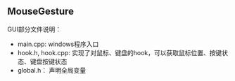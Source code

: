 ## MouseGesture



GUI部分文件说明：

+ main.cpp: windows程序入口
+ hook.h, hook.cpp: 实现了对鼠标、键盘的hook，可以获取鼠标位置、按键状态、键盘按键状态
+ global.h： 声明全局变量

